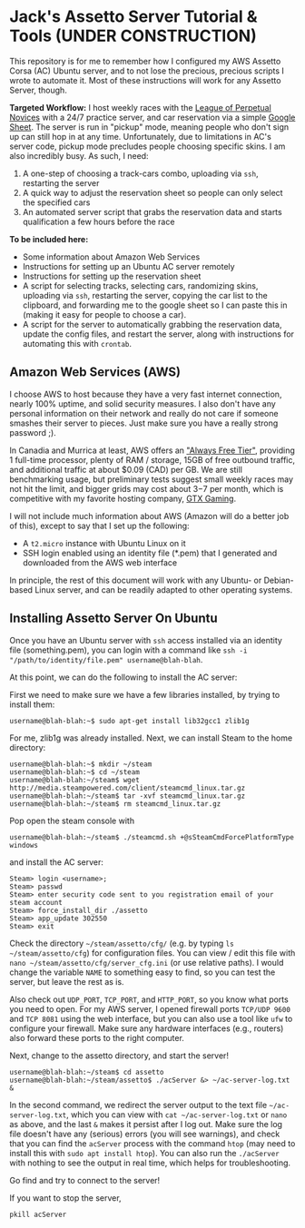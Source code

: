 # Jack's Assetto Server Tutorial & Tools (UNDER CONSTRUCTION)
This repository is for me to remember how I configured my AWS Assetto Corsa (AC) Ubuntu server, and to not lose the precious, precious scripts I wrote to automate it. Most of these instructions will work for any Assetto Server, though. 

**Targeted Workflow:** I host weekly races with the [League of Perpetual Novices](https://discord.me/LoPeN) with a 24/7 practice server, and car reservation via a simple [Google Sheet](https://www.google.ca/sheets/about/). The server is run in "pickup" mode, meaning people who don't sign up can still hop in at any time. Unfortunately, due to limitations in AC's server code, pickup mode precludes people choosing specific skins. I am also incredibly busy. As such, I need:
 1. A one-step of choosing a track-cars combo, uploading via `ssh`, restarting the server
 2. A quick way to adjust the reservation sheet so people can only select the specified cars
 3. An automated server script that grabs the reservation data and starts qualification a few hours before the race

**To be included here:**
 * Some information about Amazon Web Services
 * Instructions for setting up an Ubuntu AC server remotely
 * Instructions for setting up the reservation sheet
 * A script for selecting tracks, selecting cars, randomizing skins, uploading via `ssh`, restarting the server, copying the car list to the clipboard, and forwarding me to the google sheet so I can paste this in (making it easy for people to choose a car).
 * A script for the server to automatically grabbing the reservation data, update the config files, and restart the server, along with instructions for automating this with `crontab`.

## Amazon Web Services (AWS)
I choose AWS to host because they have a very fast internet connection, nearly 100% uptime, and solid security measures. I also don't have any personal information on their network and really do not care if someone smashes their server to pieces. Just make sure you have a really strong password ;).

In Canadia and Murrica at least, AWS offers an ["Always Free Tier"](https://aws.amazon.com/free/), providing 1 full-time processor, plenty of RAM / storage, 15GB of free outbound traffic, and additional traffic at about $0.09 (CAD) per GB. We are still benchmarking usage, but preliminary tests suggest small weekly races may not hit the limit, and bigger grids may cost about $3-$7 per month, which is competitive with my favorite hosting company, [GTX Gaming](https://www.gtxgaming.co.uk/). 

I will not include much information about AWS (Amazon will do a better job of this), except to say that I set up the following:
 * A `t2.micro` instance with Ubuntu Linux on it
 * SSH login enabled using an identity file (\*.pem) that I generated and downloaded from the AWS web interface

In principle, the rest of this document will work with any Ubuntu- or Debian-based Linux server, and can be readily adapted to other operating systems. 

## Installing Assetto Server On Ubuntu

Once you have an Ubuntu server with `ssh` access installed via an identity file (something.pem), you can login with a command like `ssh -i "/path/to/identity/file.pem" username@blah-blah`.

At this point, we can do the following to install the AC server:

First we need to make sure we have a few libraries installed, by trying to install them:

```console
username@blah-blah:~$ sudo apt-get install lib32gcc1 zlib1g
```

For me, zlib1g was already installed. Next, we can install Steam to the home directory:

```console
username@blah-blah:~$ mkdir ~/steam
username@blah-blah:~$ cd ~/steam
username@blah-blah:~/steam$ wget http://media.steampowered.com/client/steamcmd_linux.tar.gz
username@blah-blah:~/steam$ tar -xvf steamcmd_linux.tar.gz 
username@blah-blah:~/steam$ rm steamcmd_linux.tar.gz
```

Pop open the steam console with 
```console
username@blah-blah:~/steam$ ./steamcmd.sh +@sSteamCmdForcePlatformType windows
```
and install the AC server:
```console
Steam> login <username>;
Steam> passwd
Steam> enter security code sent to you registration email of your steam account 
Steam> force_install_dir ./assetto
Steam> app_update 302550  
Steam> exit
```

Check the directory `~/steam/assetto/cfg/` (e.g. by typing `ls ~/steam/assetto/cfg`) for configuration files. You can view / edit this file with `nano ~/steam/assetto/cfg/server_cfg.ini` (or use relative paths). I would change the variable `NAME` to something easy to find, so you can test the server, but leave the rest as is. 

Also check out `UDP_PORT`, `TCP_PORT`, and `HTTP_PORT`, so you know what ports you need to open. For my AWS server, I opened firewall ports `TCP/UDP 9600` and `TCP 8081` using the web interface, but you can also use a tool like `ufw` to configure your firewall. Make sure any hardware interfaces (e.g., routers) also forward these ports to the right computer. 

Next, change to the assetto directory, and start the server!

```console
username@blah-blah:~/steam$ cd assetto
username@blah-blah:~/steam/assetto$ ./acServer &> ~/ac-server-log.txt &
```

In the second command, we redirect the server output to the text file `~/ac-server-log.txt`, which you can view with `cat ~/ac-server-log.txt` or `nano` as above, and the last `&` makes it persist after I log out. Make sure the log file doesn't have any (serious) errors (you will see warnings), and check that you can find the `acServer` process with the command `htop` (may need to install this with `sudo apt install htop`). You can also run the `./acServer` with nothing to see the output in real time, which helps for troubleshooting.

Go find and try to connect to the server!

If you want to stop the server,

```console
pkill acServer
```
